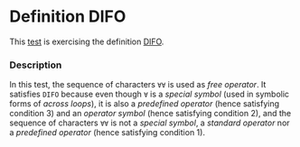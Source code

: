 # Definition DIFO

This [test](.) is exercising the definition [DIFO](../../difo/Readme.md).

### Description

In this test, the sequence of characters `∀∀` is used as *free operator*. It satisfies `DIFO` because even though `∀` is a *special symbol* (used in symbolic forms of *across loops*), it is also a *predefined operator* (hence satisfying condition 3) and an *operator symbol* (hence satisfying condition 2), and the sequence of characters `∀∀` is not a *special symbol*, a *standard operator* nor a *predefined operator* (hence satisfying condition 1).
